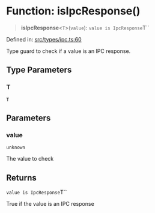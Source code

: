 # Function: isIpcResponse()

> **isIpcResponse**\<`T`\>(`value`): `value is IpcResponse`T``

Defined in: [src/types/ipc.ts:60](https://github.com/Nick2bad4u/Uptime-Watcher/blob/8a1973382d5fe14c52996ecda381894eb7ecd4a6/src/types/ipc.ts#L60)

Type guard to check if a value is an IPC response.

## Type Parameters

### T

`T`

## Parameters

### value

`unknown`

The value to check

## Returns

`value is IpcResponse`T``

True if the value is an IPC response
